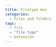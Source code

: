 ```yaml
---
title: Filetype mov
categories:
  - Files and folders
tags:
  - file
  - "file type"
  - extension
---
```

